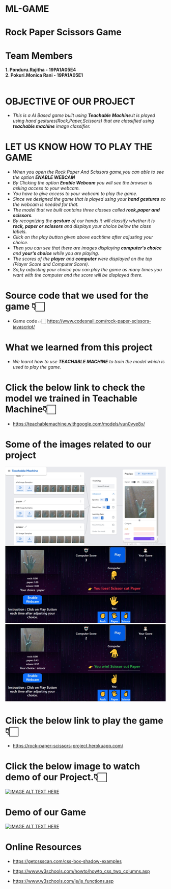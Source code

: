# ML-GAME

 # Rock Paper Scissors Game


 #  Team Members
 **1. Ponduru.Rajitha    - 19PA1A05E4**\
 **2. Pokuri.Monica Rani - 19PA1A05E1**
 <br></br>
 
 # OBJECTIVE OF OUR PROJECT
 
 * <i> This is a AI Based game built using <b>Teachable Machine</b>.It is played using hand gestures(Rock,Paper,Scissors)
  that are classified using <b>teachable machine</b> image classifier.</i>
  
 
  
 # LET US KNOW HOW TO PLAY THE GAME
  
*  <i> When you open the *Rock Paper And Scissors* game,you can able to see the option **ENABLE WEBCAM**</i>
*  <i> By Clicking the option **Enable Webcam** you will see the browser is asking access to your webcam.</i>
*  <i> You have to give access to your webcam to play the game.</i>
*  <i> Since we designed the game that is played using your **hand gestures** so the webcam is needed for that.</i>
*  <i> The model that we built contains three classes called **rock,paper and scissors**.</i>
*  <i> By recognizing the **gesture** of our hands it will classify whether it is **rock, paper or scissors** and displays            your choice below the class labels. </i>
*  <i> Click on the play button given above eachtime  after adjusting your choice.</i>
*  <i>Then you can see that there are images displaying **computer's choice** and **your's choice** while you are playing.</i>
*  <i> The scores of the **player** and **computer** were displayed on the top (Player Score and Computer Score).</i>
*  <i> So,by adjusting your choice you can play the game as many times you want with the computer and the score will be        displayed there. </i>
  
  
  
  
  # Source code that we used for the game 👇🏻
  
  * Game code  👉🏻 https://www.codesnail.com/rock-paper-scissors-javascript/
  
 
   # What we learned from this project
   
  
  * <i>We learnt how to use **TEACHABLE MACHINE** to train the model which is used to play the game.</i>
  
   # Click the below link to check the model we trained in **Teachable Machine**👇🏻
  
  * https://teachablemachine.withgoogle.com/models/vun0vye8x/
  
  
   # Some of the images related to our project
   
   ![Game](https://github.com/monicarani/ML-GAME/blob/main/Image1.jpeg)
   ![Game](https://github.com/monicarani/ML-GAME/blob/main/Image2.jpeg)
   ![Game](https://github.com/monicarani/ML-GAME/blob/main/Image3.jpeg)
  
  
  
  
  
   # Click the below link to play the game 👇🏻
   
  * https://rock-paper-scissors-project.herokuapp.com/
  
  
  
  
   # Click the below image to watch demo of our Project.👇🏻
  
  
   [![IMAGE ALT TEXT HERE](https://img.youtube.com/vi/1pW2zvYXcGs/0.jpg)](https://www.youtube.com/watch?v=1pW2zvYXcGs)
  
  
   # Demo of our Game
    
   [![IMAGE ALT TEXT HERE](https://img.youtube.com/vi/US_z7y_o3KI/0.jpg)](https://www.youtube.com/watch?v=US_z7y_o3KI)
  
  
   # Online Resources
 
  * https://getcssscan.com/css-box-shadow-examples
  
  * https://www.w3schools.com/howto/howto_css_two_columns.asp
  
  * https://www.w3schools.com/js/js_functions.asp

